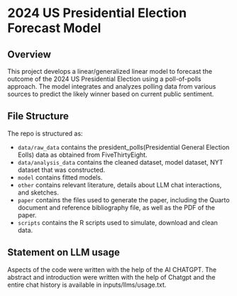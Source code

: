 # 2024 US Presidential Election Forecast Model

## Overview

This project develops a linear/generalized linear model to forecast the outcome of the 2024 US Presidential Election using a poll-of-polls approach. The model integrates and analyzes polling data from various sources to predict the likely winner based on current public sentiment.


## File Structure

The repo is structured as:

-   `data/raw_data` contains the president_polls(Presidential General Election Eolls) data as obtained from FiveThirtyEight.
-   `data/analysis_data` contains the cleaned dataset, model dataset, NYT dataset that was constructed.
-   `model` contains fitted models. 
-   `other` contains relevant literature, details about LLM chat interactions, and sketches.
-   `paper` contains the files used to generate the paper, including the Quarto document and reference bibliography file, as well as the PDF of the paper. 
-   `scripts` contains the R scripts used to simulate, download and clean data.


## Statement on LLM usage

Aspects of the code were written with the help of the AI CHATGPT. The abstract and introduction were written with the help of Chatgpt and the entire chat history is available in inputs/llms/usage.txt.

